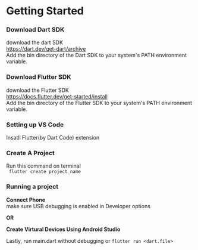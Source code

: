 # Getting Started

### Download Dart SDK
download the dart SDK <br/>
https://dart.dev/get-dart/archive <br/>
Add the bin directory of the Dart SDK to your system's PATH environment variable. 

### Download Flutter SDK
download the Flutter SDK <br/>
https://docs.flutter.dev/get-started/install<br/>
Add the bin directory of the Flutter SDK to your system's PATH environment variable. 

### Setting up VS Code
Insatll Flutter(by Dart Code) extension

### Create A Project 
Run this command on terminal<br/>
``` flutter create project_name```

### Running a project
**Connect Phone**<br/>
make sure USB debugging is enabled in Developer options<br/>
>
**OR**<br/>
>
**Create Virtural Devices Using Android Studio**<br/>

 Lastly, run main.dart without debugging or ```flutter run <dart.file>```




